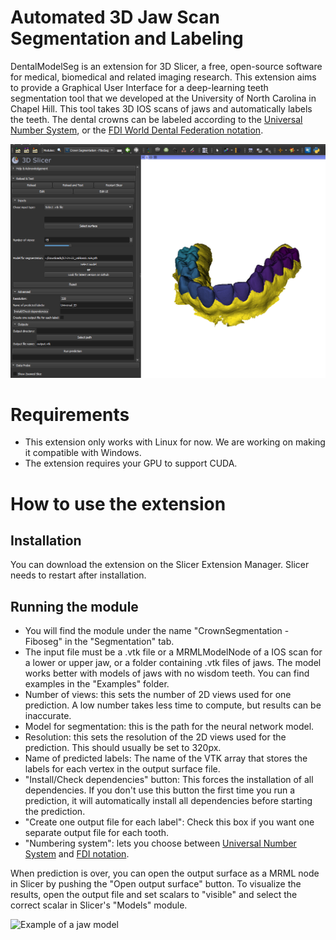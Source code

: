 
# Automated 3D Jaw Scan Segmentation and Labeling

DentalModelSeg is an extension for 3D Slicer, a free, open-source software for medical, biomedical and related imaging research.
This extension aims to provide a Graphical User Interface for a deep-learning teeth segmentation tool that we developed at the University of North Carolina in Chapel Hill. This tool takes 3D IOS scans of jaws and automatically labels the teeth. The dental crowns can be labeled according to the [Universal Number System](https://en.wikipedia.org/wiki/Universal_Numbering_System), or the [FDI World Dental Federation notation](https://en.wikipedia.org/wiki/FDI_World_Dental_Federation_notation).

![Screenshot of the Module](examples/screenshot_module.png?raw=true)


# Requirements

 - This extension only works with Linux for now. We are working on making it compatible with Windows.
 - The extension requires your GPU to support CUDA.

# How to use the extension
 
## Installation

You can download the extension on the Slicer Extension Manager. Slicer needs to restart after installation.


## Running the module


 - You will find the module under the name "CrownSegmentation - Fiboseg" in the "Segmentation" tab.
 - The input file must be a .vtk file or a MRMLModelNode  of a IOS scan for a lower or upper jaw, or a folder containing .vtk files of jaws. The model
   works better with models of jaws with no wisdom teeth. You can find
   examples in the "Examples" folder.
 - Number of views: this sets the number of 2D views used for one
   prediction. A low number takes less time to compute, but results can
   be inaccurate.
 - Model for segmentation: this is the path for the neural network
   model. 
 - Resolution: this sets the resolution of the 2D views used for the prediction.
   This should usually be set to 320px.
 - Name of predicted labels: The name of the VTK array that stores the labels for each vertex in the output surface file.
 - "Install/Check dependencies" button: This forces the installation of all dependencies.
   If you don't use this button the first time you run a prediction, it will automatically install all dependencies before starting the prediction.
 - "Create one output file for each label": Check this box if you want one separate output file for each tooth. 
 - "Numbering system": lets you choose between [Universal Number System](https://en.wikipedia.org/wiki/Universal_Numbering_System) and [FDI notation](https://en.wikipedia.org/wiki/FDI_World_Dental_Federation_notation).

When prediction is over, you can open the output surface as a MRML node in Slicer by pushing the "Open output surface" button. To visualize the results, open the output file and set scalars to "visible" and select the correct scalar in Slicer's "Models" module.

<!-- ![Example of a jaw model](examples/segmentation_example.png?raw=true) -->

![Example of a jaw model](examples/segmentation_example.png?raw=true)
